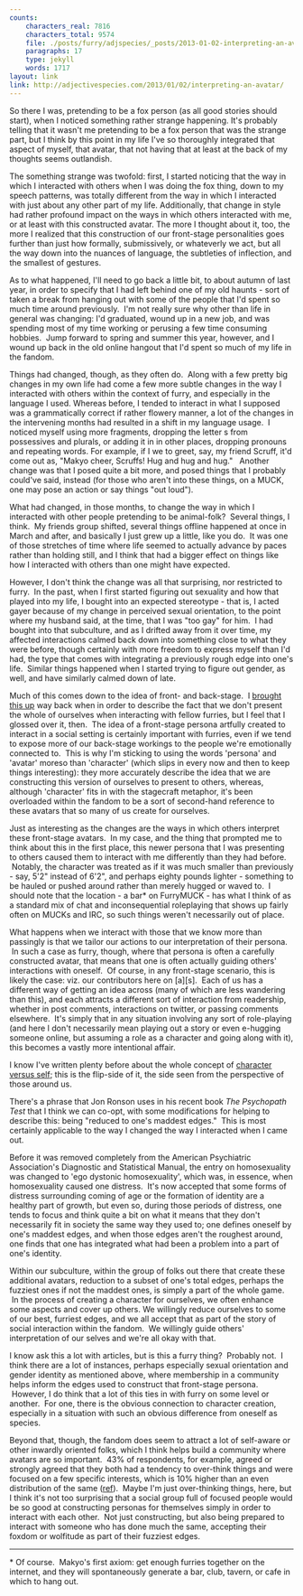 ```yaml
---
counts:
    characters_real: 7816
    characters_total: 9574
    file: ./posts/furry/adjspecies/_posts/2013-01-02-interpreting-an-avatar.markdown
    paragraphs: 17
    type: jekyll
    words: 1717
layout: link
link: http://adjectivespecies.com/2013/01/02/interpreting-an-avatar/
---
```


So there I was, pretending to be a fox person (as all good stories should
start), when I noticed something rather strange happening. It's probably telling
that it wasn't me pretending to be a fox person that was the strange part, but I
think by this point in my life I've so thoroughly integrated that aspect of
myself, that avatar, that not having that at least at the back of my thoughts
seems outlandish.

The something strange was twofold: first, I started noticing that the way in
which I interacted with others when I was doing the fox thing, down to my speech
patterns, was totally different from the way in which I interacted with just
about any other part of my life. Additionally, that change in style had rather
profound impact on the ways in which others interacted with me, or at least with
this constructed avatar. The more I thought about it, too, the more I realized
that this construction of our front-stage personalities goes further than just
how formally, submissively, or whateverly we act, but all the way down into the
nuances of language, the subtleties of inflection, and the smallest of
gestures.<!--more-->

As to what happened, I'll need to go back a little bit, to about autumn of last
year, in order to specify that I had left behind one of my old haunts - sort of
taken a break from hanging out with some of the people that I'd spent so much
time around previously.  I'm not really sure why other than life in general was
changing: I'd graduated, wound up in a new job, and was spending most of my time
working or perusing a few time consuming hobbies.  Jump forward to spring and
summer this year, however, and I wound up back in the old online hangout that
I'd spent so much of my life in the fandom.

Things had changed, though, as they often do.  Along with a few pretty big
changes in my own life had come a few more subtle changes in the way I
interacted with others within the context of furry, and especially in the
language I used. Whereas before, I tended to interact in what I supposed was a
grammatically correct if rather flowery manner, a lot of the changes in the
intervening months had resulted in a shift in my language usage.  I noticed
myself using more fragments, dropping the letter s from possessives and plurals,
or adding it in in other places, dropping pronouns and repeating words. For
example, if I we to greet, say, my friend Scruff, it'd come out as, "Makyo
cheer, Scruffs! Hug and hug and hug."   Another change was that I posed quite a
bit more, and posed things that I probably could've said, instead (for those who
aren't into these things, on a MUCK, one may pose an action or say things "out
loud").

What had changed, in those months, to change the way in which I interacted with
other people pretending to be animal-folk?  Several things, I think.  My friends
group shifted, several things offline happened at once in March and after, and
basically I just grew up a little, like you do.  It was one of those stretches
of time where life seemed to actually advance by paces rather than holding
still, and I think that had a bigger effect on things like how I interacted with
others than one might have expected.

However, I don't think the change was all that surprising, nor restricted to
furry.  In the past, when I first started figuring out sexuality and how that
played into my life, I bought into an expected stereotype - that is, I acted
gayer because of my change in perceived sexual orientation, to the point where
my husband said, at the time, that I was "too gay" for him.  I had bought into
that subculture, and as I drifted away from it over time, my affected
interactions calmed back down into something close to what they were before,
though certainly with more freedom to express myself than I'd had, the type that
comes with integrating a previously rough edge into one's life.  Similar things
happened when I started trying to figure out gender, as well, and have similarly
calmed down of late.

Much of this comes down to the idea of front- and back-stage.  I [brought this
up](http://adjectivespecies.com/2011/12/07/character-versus-self-2/) way back
when in order to describe the fact that we don't present the whole of ourselves
when interacting with fellow furries, but I feel that I glossed over it, then.
 The idea of a front-stage persona artfully created to interact in a social
setting is certainly important with furries, even if we tend to expose more of
our back-stage workings to the people we're emotionally connected to.  This is
why I'm sticking to using the words 'persona' and 'avatar' moreso than
'character' (which slips in every now and then to keep things interesting): they
more accurately describe the idea that we are constructing this version of
ourselves to present to others, whereas, although 'character' fits in with the
stagecraft metaphor, it's been overloaded within the fandom to be a sort of
second-hand reference to these avatars that so many of us create for ourselves.

Just as interesting as the changes are the ways in which others interpret these
front-stage avatars.  In my case, and the thing that prompted me to think about
this in the first place, this newer persona that I was presenting to others
caused them to interact with me differently than they had before.  Notably, the
character was treated as if it was much smaller than previously - say, 5'2"
instead of 6'2", and perhaps eighty pounds lighter - something to be hauled or
pushed around rather than merely hugged or waved to.  I should note that the
location - a bar\* on FurryMUCK - has what I think of as a standard mix of chat
and inconsequential roleplaying that shows up fairly often on MUCKs and IRC, so
such things weren't necessarily out of place.

What happens when we interact with those that we know more than passingly is
that we tailor our actions to our interpretation of their persona.  In such a
case as furry, though, where that persona is often a carefully constructed
avatar, that means that one is often actually guiding others' interactions with
oneself.  Of course, in any front-stage scenario, this is likely the case: viz.
our contributors here on \[a\]\[s\].  Each of us has a different way of getting an
idea across (many of which are less wandering than this), and each attracts a
different sort of interaction from readership, whether in post comments,
interactions on twitter, or passing comments elsewhere.  It's simply that in any
situation involving any sort of role-playing (and here I don't necessarily mean
playing out a story or even e-hugging someone online, but assuming a role as a
character and going along with it), this becomes a vastly more intentional
affair.

I know I've written plenty before about the whole concept of [character versus
self](http://adjectivespecies.com/2011/11/23/character-versus-self/); this is
the flip-side of it, the side seen from the perspective of those around us.

There's a phrase that Jon Ronson uses in his recent book *The Psychopath
Test* that I think we can co-opt, with some modifications for helping to
describe this: being "reduced to one's maddest edges."  This is most certainly
applicable to the way I changed the way I interacted when I came out.

Before it was removed completely from the American Psychiatric Association's
Diagnostic and Statistical Manual, the entry on homosexuality was changed to
'ego dystonic homosexuality', which was, in essence, when homosexuality caused
one distress.  It's now accepted that some forms of distress surrounding coming
of age or the formation of identity are a healthy part of growth, but even so,
during those periods of distress, one tends to focus and think quite a bit on
what it means that they don't necessarily fit in society the same way they used
to; one defines oneself by one's maddest edges, and when those edges aren't the
roughest around, one finds that one has integrated what had been a problem into
a part of one's identity.

Within our subculture, within the group of folks out there that create these
additional avatars, reduction to a subset of one's total edges, perhaps the
fuzziest ones if not the maddest ones, is simply a part of the whole game.  In
the process of creating a character for ourselves, we often enhance some aspects
and cover up others. We willingly reduce ourselves to some of our best, furriest
edges, and we all accept that as part of the story of social interaction within
the fandom.  We willingly guide others' interpretation of our selves and we're
all okay with that.

I know ask this a lot with articles, but is this a furry thing?  Probably not.
 I think there are a lot of instances, perhaps especially sexual orientation and
gender identity as mentioned above, where membership in a community helps inform
the edges used to construct that front-stage persona.  However, I do think that
a lot of this ties in with furry on some level or another.  For one, there is
the obvious connection to character creation, especially in a situation with
such an obvious difference from oneself as species.

Beyond that, though, the fandom does seem to attract a lot of self-aware or
other inwardly oriented folks, which I think helps build a community where
avatars are so important.  43% of respondents, for example, agreed or strongly
agreed that they both had a tendency to over-think things and were focused on a
few specific interests, which is 10% higher than an even distribution of the
same
([ref](http://adjectivespecies.com/wp-content/uploads/2013/01/overthinking-focus.png)).
 Maybe I'm just over-thinking things, here, but I think it's not too surprising
that a social group full of focused people would be so good at constructing
personas for themselves simply in order to interact with each other.  Not just
constructing, but also being prepared to interact with someone who has done much
the same, accepting their foxdom or wolfitude as part of their fuzziest edges.

-----

\* Of course.  Makyo's first axiom: get enough furries together on the internet,
and they will spontaneously generate a bar, club, tavern, or cafe in which to
hang out.
